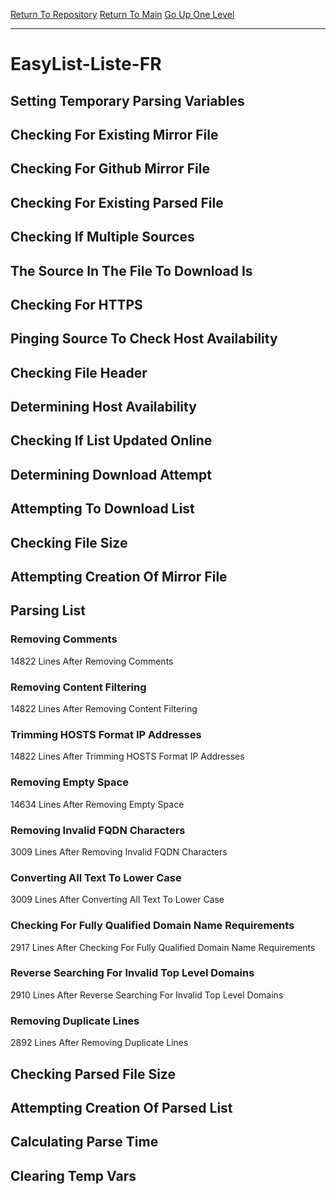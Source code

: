 [Return To Repository](https://github.com/deathbybandaid/piholeparser/)
[Return To Main](https://github.com/deathbybandaid/piholeparser/blob/master/RecentRunLogs/Mainlog.md)
[Go Up One Level](https://github.com/deathbybandaid/piholeparser/blob/master/RecentRunLogs/TopLevelScripts/30-Processing-External-Blacklists.md)
____________________________________
# EasyList-Liste-FR
## Setting Temporary Parsing Variables
## Checking For Existing Mirror File
## Checking For Github Mirror File
## Checking For Existing Parsed File
## Checking If Multiple Sources
## The Source In The File To Download Is
## Checking For HTTPS
## Pinging Source To Check Host Availability
## Checking File Header
## Determining Host Availability
## Checking If List Updated Online
## Determining Download Attempt
## Attempting To Download List
## Checking File Size
## Attempting Creation Of Mirror File
## Parsing List
### Removing Comments
14822 Lines After Removing Comments
### Removing Content Filtering
14822 Lines After Removing Content Filtering
### Trimming HOSTS Format IP Addresses
14822 Lines After Trimming HOSTS Format IP Addresses
### Removing Empty Space
14634 Lines After Removing Empty Space
### Removing Invalid FQDN Characters
3009 Lines After Removing Invalid FQDN Characters
### Converting All Text To Lower Case
3009 Lines After Converting All Text To Lower Case
### Checking For Fully Qualified Domain Name Requirements
2917 Lines After Checking For Fully Qualified Domain Name Requirements
### Reverse Searching For Invalid Top Level Domains
2910 Lines After Reverse Searching For Invalid Top Level Domains
### Removing Duplicate Lines
2892 Lines After Removing Duplicate Lines
## Checking Parsed File Size
## Attempting Creation Of Parsed List
## Calculating Parse Time
## Clearing Temp Vars
